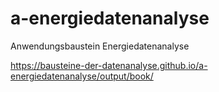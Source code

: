 # a-energiedatenanalyse
Anwendungsbaustein Energiedatenanalyse

https://bausteine-der-datenanalyse.github.io/a-energiedatenanalyse/output/book/
